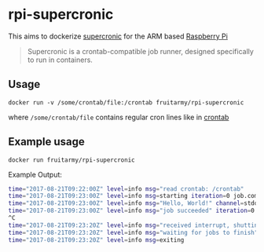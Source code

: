 # rpi-supercronic

This aims to dockerize [supercronic](https://github.com/aptible/supercronic) for the ARM based [Raspberry Pi](https://raspberrypi.org)

>Supercronic is a crontab-compatible job runner, designed specifically to run in containers.

## Usage

`docker run -v /some/crontab/file:/crontab fruitarmy/rpi-supercronic`

where `/some/crontab/file` contains regular cron lines like in [crontab](/crontab)

## Example usage

`docker run fruitarmy/rpi-supercronic`


Example Output:
```sh
time="2017-08-21T09:22:00Z" level=info msg="read crontab: /crontab"
time="2017-08-21T09:23:00Z" level=info msg=starting iteration=0 job.command="echo "Hello, World!"" job.position=0 job.schedule="* * * * *"
time="2017-08-21T09:23:00Z" level=info msg="Hello, World!" channel=stdout iteration=0 job.command="echo "Hello, World!"" job.position=0 job.schedule="* * * * *"
time="2017-08-21T09:23:00Z" level=info msg="job succeeded" iteration=0 job.command="echo "Hello, World!"" job.position=0 job.schedule="* * * * *"
^C
time="2017-08-21T09:23:20Z" level=info msg="received interrupt, shutting down"
time="2017-08-21T09:23:20Z" level=info msg="waiting for jobs to finish"
time="2017-08-21T09:23:20Z" level=info msg=exiting
```